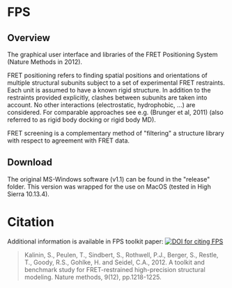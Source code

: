 # FPS

## Overview
The graphical user interface and libraries of the FRET Positioning System (Nature Methods in 2012).

FRET positioning refers to finding spatial positions and orientations of multiple structural subunits subject to a set of experimental FRET restraints. Each unit is assumed to have a known rigid structure. In addition to the restraints provided explicitly, clashes between subunits are taken into account. No other interactions (electrostatic, hydrophobic, ...) are considered. For comparable approaches see e.g. (Brunger et al, 2011) (also referred to as rigid body docking or rigid body MD).

FRET screening is a complementary method of "filtering" a structure library with respect to agreement with FRET data.

## Download

The original MS-Windows software (v1.1) can be found in the "release" folder.  This version was wrapped for the use on MacOS (tested in High Sierra 10.13.4).

# Citation

Additional information is available in FPS toolkit paper: [![DOI for citing FPS](https://img.shields.io/badge/DOI-10.1038%2Fnmeth.2222-blue.svg)](https://doi.org/10.1038/nmeth.2222)
> Kalinin, S., Peulen, T., Sindbert, S., Rothwell, P.J., Berger, S., Restle, T., Goody, R.S., Gohlke, H. and Seidel, C.A., 2012. A toolkit and benchmark study for FRET-restrained high-precision structural modeling. Nature methods, 9(12), pp.1218-1225.
